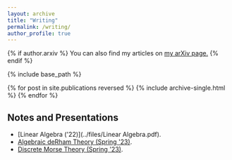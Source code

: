 ```yaml
---
layout: archive
title: "Writing"
permalink: /writing/
author_profile: true
---
```


{% if author.arxiv %}
  You can also find my articles on <u><a href="{{author.arxiv}}">my arXiv page</a>.</u>
{% endif %}

{% include base_path %}

{% for post in site.publications reversed %}
  {% include archive-single.html %}
{% endfor %}

## Notes and Presentations

- [Linear Algebra ('22)](../files/Linear Algebra.pdf).
- [Algebraic deRham Theory (Spring '23)](../files/AlgDeRham.pdf).
- [Discrete Morse Theory (Spring '23)](../files/TDA_morse.pdf).